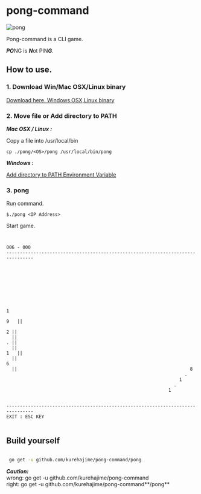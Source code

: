 # pong-command

![pong](https://cloud.githubusercontent.com/assets/4569916/7273449/e6c410be-e92e-11e4-89dd-ba6903089706.gif)

Pong-command is a CLI game.

***PO***NG is ***N***ot PIN***G***.

## How to use.

### 1. Download Win/Mac OSX/Linux binary

 [Download here. Windows,OSX,Linux binary](https://github.com/kurehajime/pong-command/releases/tag/0.2)

### 2. Move file or Add directory to PATH

***Mac OSX / Linux :***

Copy a file into /usr/local/bin 

```
cp ./pong/<OS>/pong /usr/local/bin/pong
```

***Windows :***

[Add directory to PATH Environment Variable](http://www.nextofwindows.com/how-to-addedit-environment-variables-in-windows-7/)

### 3. pong 

Run command.

`$./pong <IP Address>`

Start game.

```

                                                                     006 - 000
--------------------------------------------------------------------------------








                                                                      1
                                                                        9   ||
                                                                          2 ||
  ||                                                                      . ||
  ||                                                                    1   ||
  ||                                                                  6
  ||                                                                8
                                                                  .
                                                                1
                                                              .
                                                            1


--------------------------------------------------------------------------------
EXIT : ESC KEY


```

## Build yourself

```sh

 go get -u github.com/kurehajime/pong-command/pong

```

***Caution:***  
wrong:  go get -u github.com/kurehajime/pong-command  
right:  go get -u github.com/kurehajime/pong-command**/pong**  
